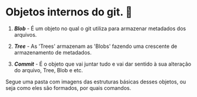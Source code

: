 # Objetos internos do git. :open_book:

1. **_Blob_** - É um objeto no qual o git utiliza para armazenar metadados dos arquivos.

2. **_Tree_** - As 'Trees' armazenam as 'Blobs' fazendo uma crescente de armazenamento de metadados.

3. **_Commit_** - É o objeto que vai juntar tudo e vai dar sentido à sua alteração do arquivo, Tree, Blob e etc.

Segue uma pasta com imagens das estruturas básicas desses objetos, ou seja como eles são formados, por quais comandos.
